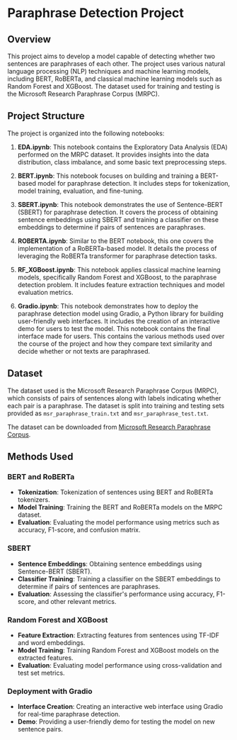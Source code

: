 # Paraphrase Detection Project

## Overview

This project aims to develop a model capable of detecting whether two sentences are paraphrases of each other. The project uses various natural language processing (NLP) techniques and machine learning models, including BERT, RoBERTa, and classical machine learning models such as Random Forest and XGBoost. The dataset used for training and testing is the Microsoft Research Paraphrase Corpus (MRPC).

## Project Structure

The project is organized into the following notebooks:

1. **EDA.ipynb**: This notebook contains the Exploratory Data Analysis (EDA) performed on the MRPC dataset. It provides insights into the data distribution, class imbalance, and some basic text preprocessing steps.
   
2. **BERT.ipynb**: This notebook focuses on building and training a BERT-based model for paraphrase detection. It includes steps for tokenization, model training, evaluation, and fine-tuning.

3. **SBERT.ipynb**: This notebook demonstrates the use of Sentence-BERT (SBERT) for paraphrase detection. It covers the process of obtaining sentence embeddings using SBERT and training a classifier on these embeddings to determine if pairs of sentences are paraphrases.

4. **ROBERTA.ipynb**: Similar to the BERT notebook, this one covers the implementation of a RoBERTa-based model. It details the process of leveraging the RoBERTa transformer for paraphrase detection tasks.

5. **RF_XGBoost.ipynb**: This notebook applies classical machine learning models, specifically Random Forest and XGBoost, to the paraphrase detection problem. It includes feature extraction techniques and model evaluation metrics.

6. **Gradio.ipynb**: This notebook demonstrates how to deploy the paraphrase detection model using Gradio, a Python library for building user-friendly web interfaces. It includes the creation of an interactive demo for users to test the model. This notebook contains the final interface made for users. This contains the various methods used over the course of the project and how they compare text similarity and decide whether or not texts are paraphrased. 

## Dataset

The dataset used is the Microsoft Research Paraphrase Corpus (MRPC), which consists of pairs of sentences along with labels indicating whether each pair is a paraphrase. The dataset is split into training and testing sets provided as `msr_paraphrase_train.txt` and `msr_paraphrase_test.txt`.

The dataset can be downloaded from [Microsoft Research Paraphrase Corpus](https://www.microsoft.com/en-us/download/details.aspx?id=52398).


## Methods Used

### BERT and RoBERTa
- **Tokenization**: Tokenization of sentences using BERT and RoBERTa tokenizers.
- **Model Training**: Training the BERT and RoBERTa models on the MRPC dataset.
- **Evaluation**: Evaluating the model performance using metrics such as accuracy, F1-score, and confusion matrix.

### SBERT
- **Sentence Embeddings**: Obtaining sentence embeddings using Sentence-BERT (SBERT).
- **Classifier Training**: Training a classifier on the SBERT embeddings to determine if pairs of sentences are paraphrases.
- **Evaluation**: Assessing the classifier's performance using accuracy, F1-score, and other relevant metrics.


### Random Forest and XGBoost
- **Feature Extraction**: Extracting features from sentences using TF-IDF and word embeddings.
- **Model Training**: Training Random Forest and XGBoost models on the extracted features.
- **Evaluation**: Evaluating model performance using cross-validation and test set metrics.

### Deployment with Gradio
- **Interface Creation**: Creating an interactive web interface using Gradio for real-time paraphrase detection.
- **Demo**: Providing a user-friendly demo for testing the model on new sentence pairs.

